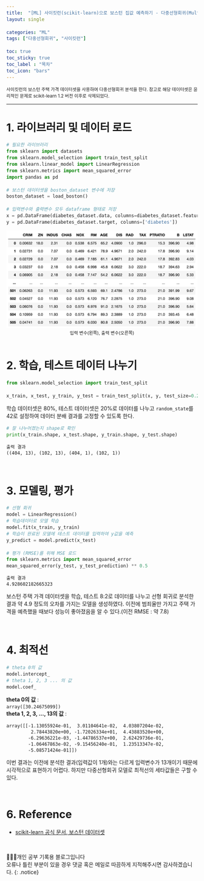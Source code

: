 ```yaml
---
title:  "[ML] 사이킷런(scikit-learn)으로 보스턴 집값 예측하기 - 다중선형회귀(Multiple Linear Regression)"
layout: single

categories: "ML"
tags: ["다중선형회귀", "사이킷런"]

toc: true
toc_sticky: true
toc_label : "목차"
toc_icon: "bars"
---
```


<small>사이킷런의 보스턴 주택 가격 데이터셋을 사용하여 다중선형회귀 분석을 한다. 참고로 해당 데이터셋은 윤리적인 문제로 scikit-learn 1.2 버전 이후로 삭제되었다.</small>

***

# 1. 라이브러리 및 데이터 로드
```python
# 필요한 라이브러리
from sklearn import datasets
from sklearn.model_selection import train_test_split
from sklearn.linear_model import LinearRegression
from sklearn.metrics import mean_squared_error
import pandas as pd  

# 보스턴 데이터셋을 boston_dataset 변수에 저장
boston_dataset = load_boston()

# 입력변수와 출력변수 모두 dataframe 형태로 저장
x = pd.DataFrame(diabetes_dataset.data, columns=diabetes_dataset.feature_names)
y = pd.DataFrame(diabetes_dataset.target, columns=['diabetes'])
```

<div style="text-align : center;">
<img src="/assets/images/boston_data_target.png" width="700">
</div>
<center><small>입력 변수(왼쪽), 출력 변수(오른쪽)</small></center>

<br>

# 2. 학습, 테스트 데이터 나누기
```python
from sklearn.model_selection import train_test_split

x_train, x_test, y_train, y_test = train_test_split(x, y, test_size=0.2, random_state=42)
```

학습 데이터셋은 80%, 테스트 데이터셋은 20%로 데이터를 나누고 ```random_state```를 42로 설정하여 데이터 분배 결과를 고정할 수 있도록 한다.

```python
# 잘 나누어졌는지 shape로 확인
print(x_train.shape, x_test.shape, y_train.shape, y_test.shape)
```
```
출력 결과
((404, 13), (102, 13), (404, 1), (102, 1))
```

<br>

# 3. 모델링, 평가
```python
# 선형 회귀
model = LinearRegression()
# 학습데이터로 모델 학습
model.fit(x_train, y_train)
# 학습이 완료된 모델에 테스트 데이터를 입력하여 y값을 예측
y_predict = model.predict(x_test)

# 평가 (RMSE)를 위해 MSE 로드
from sklearn.metrics import mean_squared_error
mean_squared_error(y_test, y_test_prediction) ** 0.5
```
```
출력 결과
4.928602182665323
```

보스턴 주택 가격 데이터셋을 학습, 테스트 8:2로 데이터를 나누고 선형 회귀로 분석한 결과 약 4.9 정도의 오차를 가지는 모델을 생성하였다. 이전에 범죄율만 가지고 주택 가격을 예측했을 때보다 성능이 좋아졌음을 알 수 있다.(이전 RMSE : 약 7.8)

<br>

# 4. 최적선

```python
# theta 0의 값
model.intercept_
# theta 1, 2, 3 ... 의 값
model.coef_
```
**theta 0의 값** : <br>
```array([30.24675099])``` <br>
**theta 1, 2, 3, ..., 13의 값** : 
```
array([[-1.13055924e-01,  3.01104641e-02,  4.03807204e-02,
         2.78443820e+00, -1.72026334e+01,  4.43883520e+00,
        -6.29636221e-03, -1.44786537e+00,  2.62429736e-01,
        -1.06467863e-02, -9.15456240e-01,  1.23513347e-02,
        -5.08571424e-01]])
```

이번 결과는 이전에 분석한 결과(입력값이 1개)와는 다르게 입력변수가 13개이기 때문에 시각적으로 표현하기 어렵다. 하지만 다중선형회귀 모델로 최적선의 세타값들은 구할 수 있다.

<br>

# 6. Reference
- [scikit-learn 공식 문서, 보스턴 데이터셋](https://scikit-learn.org/0.15/modules/generated/sklearn.datasets.load_boston.html)

<br>

👩🏻‍💻개인 공부 기록용 블로그입니다
<br>오류나 틀린 부분이 있을 경우 댓글 혹은 메일로 따끔하게 지적해주시면 감사하겠습니다.
{: .notice}